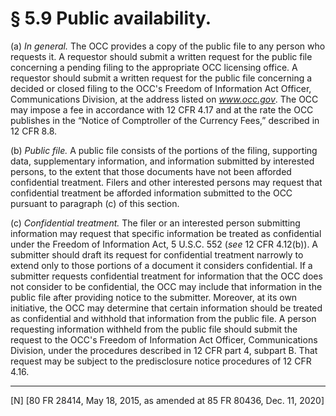 # § 5.9   Public availability.

(a) *In general.* The OCC provides a copy of the public file to any person who requests it. A requestor should submit a written request for the public file concerning a pending filing to the appropriate OCC licensing office. A requestor should submit a written request for the public file concerning a decided or closed filing to the OCC's Freedom of Information Act Officer, Communications Division, at the address listed on *www.occ.gov*. The OCC may impose a fee in accordance with 12 CFR 4.17 and at the rate the OCC publishes in the “Notice of Comptroller of the Currency Fees,” described in 12 CFR 8.8.


(b) *Public file.* A public file consists of the portions of the filing, supporting data, supplementary information, and information submitted by interested persons, to the extent that those documents have not been afforded confidential treatment. Filers and other interested persons may request that confidential treatment be afforded information submitted to the OCC pursuant to paragraph (c) of this section.


(c) *Confidential treatment.* The filer or an interested person submitting information may request that specific information be treated as confidential under the Freedom of Information Act, 5 U.S.C. 552 (*see* 12 CFR 4.12(b)). A submitter should draft its request for confidential treatment narrowly to extend only to those portions of a document it considers confidential. If a submitter requests confidential treatment for information that the OCC does not consider to be confidential, the OCC may include that information in the public file after providing notice to the submitter. Moreover, at its own initiative, the OCC may determine that certain information should be treated as confidential and withhold that information from the public file. A person requesting information withheld from the public file should submit the request to the OCC's Freedom of Information Act Officer, Communications Division, under the procedures described in 12 CFR part 4, subpart B. That request may be subject to the predisclosure notice procedures of 12 CFR 4.16.



---

[N] [80 FR 28414, May 18, 2015, as amended at 85 FR 80436, Dec. 11, 2020]




